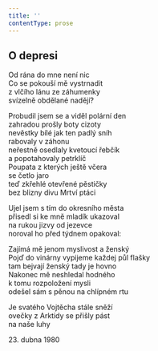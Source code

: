 ```yaml
---
title: ''
contentType: prose
---
```


## O depresi

Od rána do mne není nic  
Co se pokouší mě vystrnadit  
z vlčího lánu ze záhumenky  
svízelně obdělané nadějí?

Probudil jsem se a viděl polární den  
zahradou prošly boty cizoty  
nevěstky bílé jak ten padlý sníh  
rabovaly v záhonu  
neřestně osedlaly kvetoucí řebčík  
a popotahovaly petrklíč  
Poupata z kterých ještě včera  
se četlo jaro  
teď zkřehlé otevřené pěstičky  
bez blizny divu Mrtví ptáci

Ujel jsem s tím do okresního města  
přisedl si ke mně mladík ukazoval  
na rukou jizvy od jezevce  
noroval ho před týdnem opakoval:

Zajímá mě jenom myslivost a ženský  
Pojď do vinárny vypijeme každej půl flašky  
tam bejvají ženský tady je hovno  
Nakonec mě neshledal hodného  
k tomu rozpoložení mysli  
odešel sám s pěnou na chlípném rtu

Je svatého Vojtěcha stále sněží  
ovečky z Arktidy se přišly pást  
na naše luhy

23\. dubna 1980
